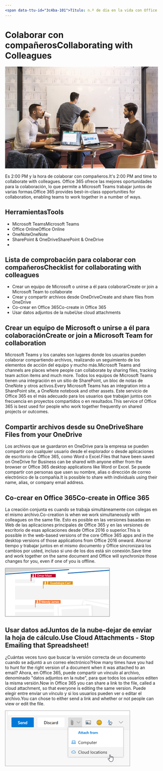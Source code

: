 ```yaml
---
<span data-ttu-id="3c4ba-101">Título: n.º de día en la vida con Office 365: colaborar con compañeros Descripción: # pasos rápidos para estar preparados para el día a mano con Office 365 autor: {MS-ID} # karuanag ms. Date: {@date de nombre de la karuanag           # 02/01/2019 ms. topic: Introducción # procedimientos</span><span class="sxs-lookup"><span data-stu-id="3c4ba-101">title:                     # Day in the Life with Office 365 - Collaborating with Colleagues description:               # Quick steps to be ready for the day at hand with Office 365 author: {github-id}        # karuanag ms.author: {ms-alias}      # karuanag ms.date: {@date}           # 02/01/2019 ms.topic: getting-started  # how-to</span></span>
---
```


# <a name="collaborating-with-colleagues"></a><span data-ttu-id="3c4ba-102">Colaborar con compañeros</span><span class="sxs-lookup"><span data-stu-id="3c4ba-102">Collaborating with Colleagues</span></span>

![Commute visual](media/ditl_collab.png)

<span data-ttu-id="3c4ba-104">Es 2:00 PM y la hora de colaborar con compañeros.</span><span class="sxs-lookup"><span data-stu-id="3c4ba-104">It's 2:00 PM and time to collaborate with colleagues.</span></span> <span data-ttu-id="3c4ba-105">Office 365 ofrece las mejores oportunidades para la colaboración, lo que permite a Microsoft Teams trabajar juntos de varias formas.</span><span class="sxs-lookup"><span data-stu-id="3c4ba-105">Office 365 provides best-in-class opportunities for collaboration, enabling teams to work together in a number of ways.</span></span> 

## <a name="tools"></a><span data-ttu-id="3c4ba-106">Herramientas</span><span class="sxs-lookup"><span data-stu-id="3c4ba-106">Tools</span></span>
- <span data-ttu-id="3c4ba-107">Microsoft Teams</span><span class="sxs-lookup"><span data-stu-id="3c4ba-107">Microsoft Teams</span></span>
- <span data-ttu-id="3c4ba-108">Office Online</span><span class="sxs-lookup"><span data-stu-id="3c4ba-108">Office Online</span></span>
- <span data-ttu-id="3c4ba-109">OneNote</span><span class="sxs-lookup"><span data-stu-id="3c4ba-109">OneNote</span></span>
- <span data-ttu-id="3c4ba-110">SharePoint & OneDrive</span><span class="sxs-lookup"><span data-stu-id="3c4ba-110">SharePoint & OneDrive</span></span>
- 
## <a name="checklist-for-collaborating-with-colleagues"></a><span data-ttu-id="3c4ba-111">Lista de comprobación para colaborar con compañeros</span><span class="sxs-lookup"><span data-stu-id="3c4ba-111">Checklist for collaborating with colleagues</span></span>
- <span data-ttu-id="3c4ba-112">Crear un equipo de Microsoft o unirse a él para colaborar</span><span class="sxs-lookup"><span data-stu-id="3c4ba-112">Create or join a Microsoft Team to collaborate</span></span>
- <span data-ttu-id="3c4ba-113">Crear y compartir archivos desde OneDrive</span><span class="sxs-lookup"><span data-stu-id="3c4ba-113">Create and share files from OneDrive</span></span> 
- <span data-ttu-id="3c4ba-114">Co-crear en Office 365</span><span class="sxs-lookup"><span data-stu-id="3c4ba-114">Co-create in Office 365</span></span> 
- <span data-ttu-id="3c4ba-115">Usar datos adjuntos de la nube</span><span class="sxs-lookup"><span data-stu-id="3c4ba-115">Use cloud attachments</span></span>

## <a name="create-or-join-a-microsoft-team-for-collaboration"></a><span data-ttu-id="3c4ba-116">Crear un equipo de Microsoft o unirse a él para colaboración</span><span class="sxs-lookup"><span data-stu-id="3c4ba-116">Create or join a Microsoft Team for collaboration</span></span>

<span data-ttu-id="3c4ba-117">Microsoft Teams y los canales son lugares donde los usuarios pueden colaborar compartiendo archivos, realizando un seguimiento de los elementos de acción del equipo y mucho más.</span><span class="sxs-lookup"><span data-stu-id="3c4ba-117">Microsoft Teams and channels are places where people can collaborate by sharing files, tracking team action items and much more.</span></span> <span data-ttu-id="3c4ba-118">Todos los equipos de Microsoft Teams tienen una integración en un sitio de SharePoint, un bloc de notas de OneNote y otros activos.</span><span class="sxs-lookup"><span data-stu-id="3c4ba-118">Every Microsoft Teams has an integration into a SharePoint site, a OneNote notebook and other assets.</span></span> <span data-ttu-id="3c4ba-119">Este servicio de Office 365 es el más adecuado para los usuarios que trabajan juntos con frecuencia en proyectos compartidos o en resultados.</span><span class="sxs-lookup"><span data-stu-id="3c4ba-119">This service of Office 365 is best used for people who work together frequently on shared projects or outcomes.</span></span> 

## <a name="share-files-from-your-onedrive"></a><span data-ttu-id="3c4ba-120">Compartir archivos desde su OneDrive</span><span class="sxs-lookup"><span data-stu-id="3c4ba-120">Share Files from your OneDrive</span></span>
<span data-ttu-id="3c4ba-121">Los archivos que se guardaron en OneDrive para la empresa se pueden compartir con cualquier usuario desde el explorador o desde aplicaciones de escritorio de Office 365, como Word o Excel.</span><span class="sxs-lookup"><span data-stu-id="3c4ba-121">Files that have been saved on OneDrive for Business can be shared with anyone either from the browser or Office 365 desktop applications like Word or Excel.</span></span> <span data-ttu-id="3c4ba-122">Se puede compartir con personas que usen su nombre, alias o dirección de correo electrónico de la compañía.</span><span class="sxs-lookup"><span data-stu-id="3c4ba-122">It is possible to share with individuals using their name, alias, or company email address.</span></span> 

## <a name="co-create-in-office-365"></a><span data-ttu-id="3c4ba-123">Co-crear en Office 365</span><span class="sxs-lookup"><span data-stu-id="3c4ba-123">Co-create in Office 365</span></span>
<span data-ttu-id="3c4ba-124">La creación conjunta es cuando se trabaja simultáneamente con colegas en el mismo archivo.</span><span class="sxs-lookup"><span data-stu-id="3c4ba-124">Co-creation is when we work simultaneously with colleagues on the same file.</span></span> <span data-ttu-id="3c4ba-125">Esto es posible en las versiones basadas en Web de las aplicaciones principales de Office 365 y en las versiones de escritorio de esas aplicaciones desde Office 2016 o superior.</span><span class="sxs-lookup"><span data-stu-id="3c4ba-125">This is possible in the web-based versions of the core Office 365 apps and in the desktop versions of those applications from Office 2016 onward.</span></span>  <span data-ttu-id="3c4ba-126">Ahorrar tiempo y trabajar juntos en el mismo documento y Office sincronizará los cambios por usted, incluso si uno de los dos está sin conexión.</span><span class="sxs-lookup"><span data-stu-id="3c4ba-126">Save time and work together on the same document and Office will synchronize those changes for you, even if one of you is offline.</span></span> 

![Co-autoría en Word](media/ditl_coauth.png)

## <a name="use-cloud-attachments---stop-emailing-that-spreadsheet"></a><span data-ttu-id="3c4ba-128">Usar datos adJuntos de la nube-dejar de enviar la hoja de cálculo.</span><span class="sxs-lookup"><span data-stu-id="3c4ba-128">Use Cloud Attachments - Stop Emailing that Spreadsheet!</span></span>
<span data-ttu-id="3c4ba-129">¿Cuántas veces tuvo que buscar la versión correcta de un documento cuando se adjuntó a un correo electrónico?</span><span class="sxs-lookup"><span data-stu-id="3c4ba-129">How many times have you had to hunt for the right version of a document when it was attached to an email?</span></span> <span data-ttu-id="3c4ba-130">Ahora, en Office 365, puede compartir un vínculo al archivo, denominado "datos adjuntos en la nube", para que todos los usuarios editen la misma versión.</span><span class="sxs-lookup"><span data-stu-id="3c4ba-130">Now in Office 365 you can share a link to the file, called a cloud attachment, so that everyone is editing the same version.</span></span>  <span data-ttu-id="3c4ba-131">Puede elegir entre enviar un vínculo y si los usuarios pueden ver o editar el archivo.</span><span class="sxs-lookup"><span data-stu-id="3c4ba-131">You can chose to either send a link and whether or not people can view or edit the file.</span></span> 

![Datos adJuntos de nube](media/ditl_cloudattach.png)

